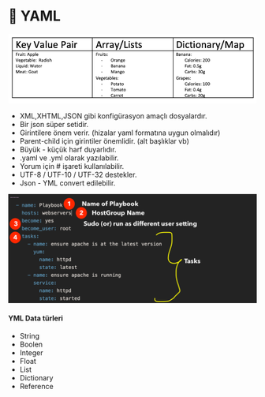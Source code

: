 # 📔 YAML

![](../.gitbook/assets/table2.png)

* XML,XHTML,JSON gibi konfigürasyon amaçlı dosyalardır.
* Bir json süper setidir.
* Girintilere önem verir. (hizalar yaml formatına uygun olmalıdır)
* Parent-child için girintiler önemlidir. (alt başlıklar vb)
* Büyük - küçük harf duyarlıdır.
* .yaml ve .yml olarak yazılabilir.
* Yorum için # işareti kullanılabilir.
* UTF-8 / UTF-10 / UTF-32 destekler.
* Json  - YML convert edilebilir.

![](../.gitbook/assets/Screenshot-2020-07-15-at-1.47.21-PM.png)

#### YML Data türleri

* String
* Boolen
* Integer
* Float
* List
* Dictionary
* Reference
